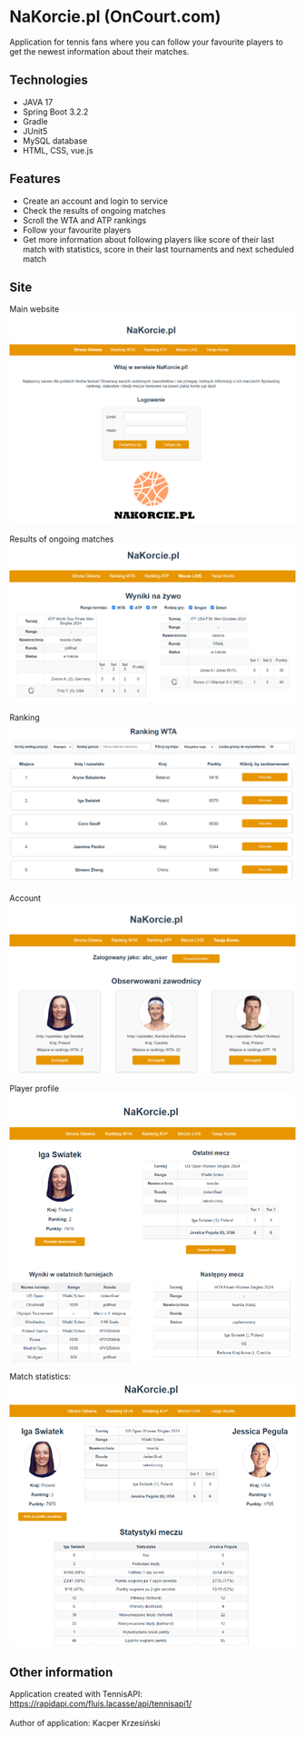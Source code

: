 # NaKorcie.pl (OnCourt.com)
Application for tennis fans where you can follow your favourite players to get the newest information about their matches.

## Technologies
* JAVA 17
* Spring Boot 3.2.2
* Gradle
* JUnit5
* MySQL database
* HTML, CSS, vue.js

## Features
* Create an account and login to service
* Check the results of ongoing matches
* Scroll the WTA and ATP rankings
* Follow your favourite players
* Get more information about following players like score of their last match with statistics, score in their last tournaments and next scheduled match

## Site
Main website
![Main Page](images/main_page.png)

Results of ongoing matches
![Results](images/matches_live.png)

Ranking
![Ranking](images/ranking.png)

Account
![Account](images/account.png)

Player profile
![Player](images/player_profile.png)

Match statistics:
![Stats](images/stats.png)

## Other information
Application created with TennisAPI: https://rapidapi.com/fluis.lacasse/api/tennisapi1/ \
\
Author of application: Kacper Krzesiński
